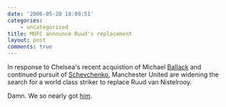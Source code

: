 ```yaml
---
date: '2006-05-20 18:00:51'
categories:
    - uncategorised
title: MUFC announce Ruud's replacement
layout: post
comments: true
---
```

In response to Chelsea's recent acquistion of Michael
[Ballack](http://news.bbc.co.uk/sport1/hi/football/teams/c/chelsea/4769763.stm)
and continued pursuit of
[Schevchenko](http://news.bbc.co.uk/sport1/hi/football/europe/5000208.stm),
Manchester United are widening the search for a world class striker to
replace Ruud van Nistelrooy.

Damn. We so nearly got
[him](http://news.bbc.co.uk/sport1/hi/football/5000338.stm).
